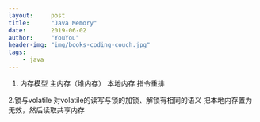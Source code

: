 ```yaml
---
layout:     post
title:      "Java Memory"
date:       2019-06-02
author:     "YouYou"
header-img: "img/books-coding-couch.jpg"
tags:
    - java
---
```


1. 内存模型
主内存（堆内存）    本地内存
指令重排

2.锁与volatile
对volatile的读写与锁的加锁、解锁有相同的语义
把本地内存置为无效，然后读取共享内存












